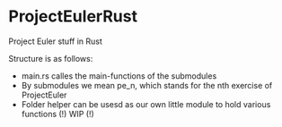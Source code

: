 # ProjectEulerRust
Project Euler stuff in Rust

Structure is as follows:
- main.rs calles the main-functions of the submodules
- By submodules we mean pe_n, which stands for the nth exercise of ProjectEuler
- Folder helper can be usesd as our own little module to hold various functions (!) WIP (!)
